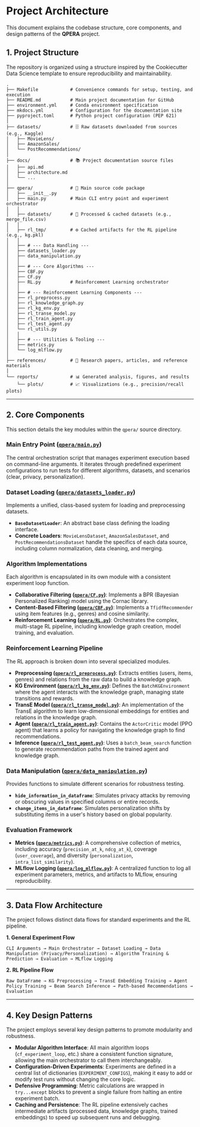 # Project Architecture

This document explains the codebase structure, core components, and design patterns of the **QPERA** project.

## 1. Project Structure

The repository is organized using a structure inspired by the Cookiecutter Data Science template to ensure reproducibility and maintainability.

```
.
├── Makefile            # Convenience commands for setup, testing, and execution
├── README.md           # Main project documentation for GitHub
├── environment.yml     # Conda environment specification
├── mkdocs.yml          # Configuration for the documentation site
├── pyproject.toml      # Python project configuration (PEP 621)
│
├── datasets/           # 🗄️ Raw datasets downloaded from sources (e.g., Kaggle)
│   ├── MovieLens/
│   ├── AmazonSales/
│   └── PostRecommendations/
│
├── docs/               # 📚 Project documentation source files
│   ├── api.md
│   ├── architecture.md
│   └── ...
│
├── qpera/              # 🐍 Main source code package
│   ├── __init__.py
│   ├── main.py         # Main CLI entry point and experiment orchestrator
│   │
│   ├── datasets/       # 💾 Processed & cached datasets (e.g., merge_file.csv)
│   │
│   ├── rl_tmp/         # ⚙️ Cached artifacts for the RL pipeline (e.g., kg.pkl)
│   │
│   ├── # --- Data Handling ---
│   ├── datasets_loader.py
│   ├── data_manipulation.py
│   │
│   ├── # --- Core Algorithms ---
│   ├── CBF.py
│   ├── CF.py
│   ├── RL.py           # Reinforcement Learning orchestrator
│   │
│   ├── # --- Reinforcement Learning Components ---
│   ├── rl_preprocess.py
│   ├── rl_knowledge_graph.py
│   ├── rl_kg_env.py
│   ├── rl_transe_model.py
│   ├── rl_train_agent.py
│   ├── rl_test_agent.py
│   └── rl_utils.py
│   │
│   ├── # --- Utilities & Tooling ---
│   ├── metrics.py
│   └── log_mlflow.py
│
├── references/         # 📄 Research papers, articles, and reference materials
│
└── reports/            # 📊 Generated analysis, figures, and results
    └── plots/          # 📈 Visualizations (e.g., precision/recall plots)
```

---

## 2. Core Components

This section details the key modules within the `qpera/` source directory.

### Main Entry Point ([`qpera/main.py`](https://github.com/PUT-RecSys-Research/qpera-thesis/blob/main/qpera/main.py))
The central orchestration script that manages experiment execution based on command-line arguments. It iterates through predefined experiment configurations to run tests for different algorithms, datasets, and scenarios (clear, privacy, personalization).

### Dataset Loading ([`qpera/datasets_loader.py`](https://github.com/PUT-RecSys-Research/qpera-thesis/blob/main/qpera/datasets_loader.py))
Implements a unified, class-based system for loading and preprocessing datasets.
- **`BaseDatasetLoader`**: An abstract base class defining the loading interface.
- **Concrete Loaders**: `MovieLensDataset`, `AmazonSalesDataset`, and `PostRecommendationsDataset` handle the specifics of each data source, including column normalization, data cleaning, and merging.

### Algorithm Implementations
Each algorithm is encapsulated in its own module with a consistent experiment loop function.

- **Collaborative Filtering ([`qpera/CF.py`](https://github.com/PUT-RecSys-Research/qpera-thesis/blob/main/qpera/CF.py))**: Implements a BPR (Bayesian Personalized Ranking) model using the Cornac library.
- **Content-Based Filtering ([`qpera/CBF.py`](https://github.com/PUT-RecSys-Research/qpera-thesis/blob/main/qpera/CBF.py))**: Implements a `TfidfRecommender` using item features (e.g., genres) and cosine similarity.
- **Reinforcement Learning ([`qpera/RL.py`](https://github.com/PUT-RecSys-Research/qpera-thesis/blob/main/qpera/RL.py))**: Orchestrates the complex, multi-stage RL pipeline, including knowledge graph creation, model training, and evaluation.

### Reinforcement Learning Pipeline
The RL approach is broken down into several specialized modules.

- **Preprocessing ([`qpera/rl_preprocess.py`](https://github.com/PUT-RecSys-Research/qpera-thesis/blob/main/qpera/rl_preprocess.py))**: Extracts entities (users, items, genres) and relations from the raw data to build a knowledge graph.
- **KG Environment ([`qpera/rl_kg_env.py`](https://github.com/PUT-RecSys-Research/qpera-thesis/blob/main/qpera/rl_kg_env.py))**: Defines the `BatchKGEnvironment` where the agent interacts with the knowledge graph, managing state transitions and rewards.
- **TransE Model ([`qpera/rl_transe_model.py`](https://github.com/PUT-RecSys-Research/qpera-thesis/blob/main/qpera/rl_transe_model.py))**: An implementation of the TransE algorithm to learn low-dimensional embeddings for entities and relations in the knowledge graph.
- **Agent ([`qpera/rl_train_agent.py`](https://github.com/PUT-RecSys-Research/qpera-thesis/blob/main/qpera/rl_train_agent.py))**: Contains the `ActorCritic` model (PPO agent) that learns a policy for navigating the knowledge graph to find recommendations.
- **Inference ([`qpera/rl_test_agent.py`](https://github.com/PUT-RecSys-Research/qpera-thesis/blob/main/qpera/rl_test_agent.py))**: Uses a `batch_beam_search` function to generate recommendation paths from the trained agent and knowledge graph.

### Data Manipulation ([`qpera/data_manipulation.py`](https://github.com/PUT-RecSys-Research/qpera-thesis/blob/main/qpera/data_manipulation.py))
Provides functions to simulate different scenarios for robustness testing.
- **`hide_information_in_dataframe`**: Simulates privacy attacks by removing or obscuring values in specified columns or entire records.
- **`change_items_in_dataframe`**: Simulates personalization shifts by substituting items in a user's history based on global popularity.

### Evaluation Framework
- **Metrics ([`qpera/metrics.py`](https://github.com/PUT-RecSys-Research/qpera-thesis/blob/main/qpera/metrics.py))**: A comprehensive collection of metrics, including accuracy (`precision_at_k`, `ndcg_at_k`), coverage (`user_coverage`), and diversity (`personalization`, `intra_list_similarity`).
- **MLflow Logging ([`qpera/log_mlflow.py`](https://github.com/PUT-RecSys-Research/qpera-thesis/blob/main/qpera/log_mlflow.py))**: A centralized function to log all experiment parameters, metrics, and artifacts to MLflow, ensuring reproducibility.

---

## 3. Data Flow Architecture

The project follows distinct data flows for standard experiments and the RL pipeline.

**1. General Experiment Flow**
```
CLI Arguments → Main Orchestrator → Dataset Loading → Data Manipulation (Privacy/Personalization) → Algorithm Training & Prediction → Evaluation → MLflow Logging
```

**2. RL Pipeline Flow**
```
Raw DataFrame → KG Preprocessing → TransE Embedding Training → Agent Policy Training → Beam Search Inference → Path-based Recommendations → Evaluation
```
<!--
  TODO: Authors could add a note here explaining the rationale behind choosing a multi-stage pipeline for RL instead of an end-to-end model.
-->

---

## 4. Key Design Patterns

The project employs several key design patterns to promote modularity and robustness.

- **Modular Algorithm Interface**: All main algorithm loops (`cf_experiment_loop`, etc.) share a consistent function signature, allowing the main orchestrator to call them interchangeably.
- **Configuration-Driven Experiments**: Experiments are defined in a central list of dictionaries (`EXPERIMENT_CONFIGS`), making it easy to add or modify test runs without changing the core logic.
- **Defensive Programming**: Metric calculations are wrapped in `try...except` blocks to prevent a single failure from halting an entire experiment batch.
- **Caching and Persistence**: The RL pipeline extensively caches intermediate artifacts (processed data, knowledge graphs, trained embeddings) to speed up subsequent runs and debugging.

<!--
  TODO: This section could be expanded with details on other patterns, such as the use of the Factory or Strategy pattern if applicable in the dataset loaders or algorithm selection.
-->
